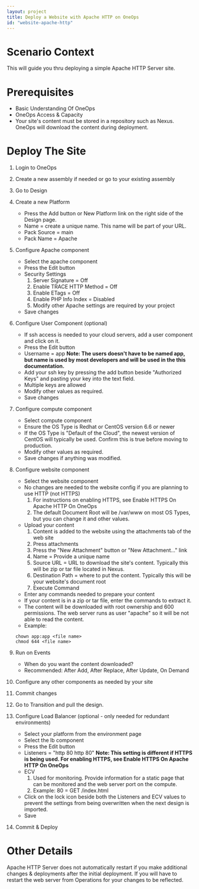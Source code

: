 ```yaml
---
layout: project
title: Deploy a Website with Apache HTTP on OneOps
id: "website-apache-http"
---
```


# Scenario Context
This will guide you thru deploying a simple Apache HTTP Server site.

# Prerequisites
* Basic Understanding Of OneOps
* OneOps Access & Capacity
* Your site's content must be stored in a repository such as Nexus. OneOps will download the content during deployment.

# Deploy The Site
1. Login to OneOps
2. Create a new assembly if needed or go to your existing assembly
3. Go to Design
4. Create a new Platform
    * Press the Add button or New Platform link on the right side of the Design page.
    * Name = create a unique name. This name will be part of your URL.
    * Pack Source = main
    * Pack Name = Apache
5. Configure Apache component
    * Select the apache component
    * Press the Edit button
    * Security Settings
        1. Server Signature = Off
        2. Enable TRACE HTTP Method = Off
        3. Enable ETags = Off
        4. Enable PHP Info Index = Disabled
        5. Modify other Apache settings are required by your project
    * Save changes
6. Configure User Component (optional)
    * If ssh access is needed to your cloud servers, add a user component and click on it.
    * Press the Edit button
    * Username = app **Note: The users doesn't have to be named app, but name is used by most developers and will be used in the this documentation.**
    * Add your ssh key by pressing the add button beside "Authorized Keys" and pasting your key into the text field.
    * Multiple keys are allowed
    * Modify other values as required.
    * Save changes
7. Configure compute component
    * Select compute component
    * Ensure the OS Type is Redhat or CentOS version 6.6 or newer
    * If the OS Type is "Default of the Cloud", the newest version of CentOS will typically be used. Confirm this is true before moving to production.
    * Modify other values as required.
    * Save changes if anything was modified.
8. Configure website component
    * Select the website component
    * No changes are needed to the website config if you are planning to use HTTP (not HTTPS)
        1. For instructions on enabling HTTPS, see Enable HTTPS On Apache HTTP On OneOps
        2. The default Document Root will be /var/www on most OS Types, but you can change it and other values.
    * Upload your content
        1. Content is added to the website using the attachments tab of the web site
        2. Press attachments
        3. Press the "New Attachment" button or "New Attachment..." link
        4. Name = Provide a unique name
        5. Source URL = URL to download the site's content. Typically this will be zip or tar file located in Nexus.
        6. Destination Path = where to put the content. Typically this will be your website's document root
        7. Execute Command
    * Enter any commands needed to prepare your content
    * If your content is in a zip or tar file, enter the commands to extract it.
    * The content will be downloaded with root ownership and 600 permissions. The web server runs as user "apache" so it will be not able to read the content.
    * Example:
    
    ~~~
    chown app:app <file name>
    chmod 644 <file name>
    ~~~

8. Run on Events
    * When do you want the content downloaded?
    * Recommended: After Add, After Replace, After Update, On Demand
9. Configure any other components as needed by your site
10. Commit changes
11. Go to Transition and pull the design.
12. Configure Load Balancer (optional - only needed for redundant environments)
    * Select your platform from the environment page
    * Select the lb component
    * Press the Edit button
    * Listeners = "http 80 http 80"
        **Note: This setting is different if HTTPS is being used. For enabling HTTPS, see Enable HTTPS On Apache HTTP On OneOps**
    * ECV
        1. Used for monitoring. Provide information for a static page that can be monitored and the web server port on the compute.
        2. Example: 80 = GET /index.html
    * Click on the lock icon beside both the Listeners and ECV values to prevent the settings from being overwritten when the next design is imported.
    * Save
13. Commit & Deploy

# Other Details

Apache HTTP Server does not automatically restart if you make additional changes & deployments after the initial deployment. If you will have to restart the web server from Operations for your changes to be reflected.
